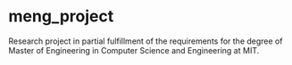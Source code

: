 # meng_project
Research project in partial fulfillment of the requirements for the degree of Master of Engineering in Computer Science and Engineering at MIT.
